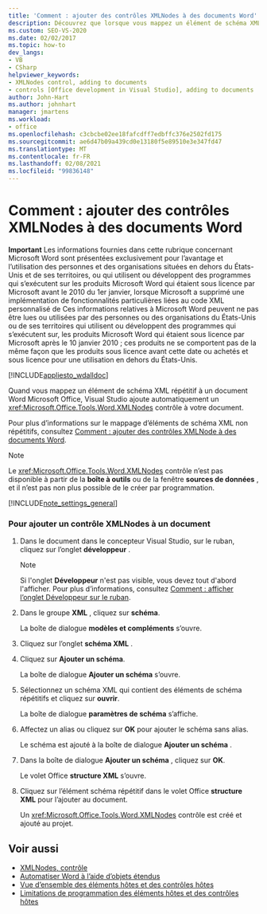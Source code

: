 ```yaml
---
title: 'Comment : ajouter des contrôles XMLNodes à des documents Word'
description: Découvrez que lorsque vous mappez un élément de schéma XML répétitif à un document Word Microsoft Office, Visual Studio ajoute automatiquement un contrôle XMLNodes à votre document.
ms.custom: SEO-VS-2020
ms.date: 02/02/2017
ms.topic: how-to
dev_langs:
- VB
- CSharp
helpviewer_keywords:
- XMLNodes control, adding to documents
- controls [Office development in Visual Studio], adding to documents
author: John-Hart
ms.author: johnhart
manager: jmartens
ms.workload:
- office
ms.openlocfilehash: c3cbcbe02ee18fafcdff7edbffc376e2502fd175
ms.sourcegitcommit: ae6d47b09a439cd0e13180f5e89510e3e347fd47
ms.translationtype: MT
ms.contentlocale: fr-FR
ms.lasthandoff: 02/08/2021
ms.locfileid: "99836148"
---
```

# <a name="how-to-add-xmlnodes-controls-to-word-documents"></a>Comment : ajouter des contrôles XMLNodes à des documents Word
  **Important** Les informations fournies dans cette rubrique concernant Microsoft Word sont présentées exclusivement pour l’avantage et l’utilisation des personnes et des organisations situées en dehors du États-Unis et de ses territoires, ou qui utilisent ou développent des programmes qui s’exécutent sur les produits Microsoft Word qui étaient sous licence par Microsoft avant le 2010 du 1er janvier, lorsque Microsoft a supprimé une implémentation de fonctionnalités particulières liées au code XML personnalisé de Ces informations relatives à Microsoft Word peuvent ne pas être lues ou utilisées par des personnes ou des organisations du États-Unis ou de ses territoires qui utilisent ou développent des programmes qui s’exécutent sur, les produits Microsoft Word qui étaient sous licence par Microsoft après le 10 janvier 2010 ; ces produits ne se comportent pas de la même façon que les produits sous licence avant cette date ou achetés et sous licence pour une utilisation en dehors du États-Unis.

 [!INCLUDE[appliesto_wdalldoc](../vsto/includes/appliesto-wdalldoc-md.md)]

 Quand vous mappez un élément de schéma XML répétitif à un document Word Microsoft Office, Visual Studio ajoute automatiquement un <xref:Microsoft.Office.Tools.Word.XMLNodes> contrôle à votre document.

 Pour plus d’informations sur le mappage d’éléments de schéma XML non répétitifs, consultez [Comment : ajouter des contrôles XMLNode à des documents Word](../vsto/how-to-add-xmlnode-controls-to-word-documents.md).

> [!NOTE]
> Le <xref:Microsoft.Office.Tools.Word.XMLNodes> contrôle n’est pas disponible à partir de la **boîte à outils** ou de la fenêtre **sources de données** , et il n’est pas non plus possible de le créer par programmation.

 [!INCLUDE[note_settings_general](../sharepoint/includes/note-settings-general-md.md)]

### <a name="to-add-an-xmlnodes-control-to-a-document"></a>Pour ajouter un contrôle XMLNodes à un document

1. Dans le document dans le concepteur Visual Studio, sur le ruban, cliquez sur l’onglet **développeur** .

    > [!NOTE]
    > Si l'onglet **Développeur** n'est pas visible, vous devez tout d'abord l'afficher. Pour plus d’informations, consultez [Comment : afficher l’onglet Développeur sur le ruban](../vsto/how-to-show-the-developer-tab-on-the-ribbon.md).

2. Dans le groupe **XML** , cliquez sur **schéma**.

     La boîte de dialogue **modèles et compléments** s’ouvre.

3. Cliquez sur l’onglet **schéma XML** .

4. Cliquez sur **Ajouter un schéma**.

     La boîte de dialogue **Ajouter un schéma** s’ouvre.

5. Sélectionnez un schéma XML qui contient des éléments de schéma répétitifs et cliquez sur **ouvrir**.

     La boîte de dialogue **paramètres de schéma** s’affiche.

6. Affectez un alias ou cliquez sur **OK** pour ajouter le schéma sans alias.

     Le schéma est ajouté à la boîte de dialogue **Ajouter un schéma** .

7. Dans la boîte de dialogue **Ajouter un schéma** , cliquez sur **OK**.

     Le volet Office **structure XML** s’ouvre.

8. Cliquez sur l’élément schéma répétitif dans le volet Office **structure XML** pour l’ajouter au document.

     Un <xref:Microsoft.Office.Tools.Word.XMLNodes> contrôle est créé et ajouté au projet.

## <a name="see-also"></a>Voir aussi
- [XMLNodes, contrôle](../vsto/xmlnodes-control.md)
- [Automatiser Word à l’aide d’objets étendus](../vsto/automating-word-by-using-extended-objects.md)
- [Vue d’ensemble des éléments hôtes et des contrôles hôtes](../vsto/host-items-and-host-controls-overview.md)
- [Limitations de programmation des éléments hôtes et des contrôles hôtes](../vsto/programmatic-limitations-of-host-items-and-host-controls.md)
